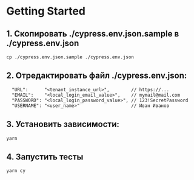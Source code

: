 # Getting Started

## 1. Скопировать ./cypress.env.json.sample в ./cypress.env.json
```
cp ./cypress.env.json.sample ./cypress.env.json
```

## 2. Отредактировать файл ./cypress.env.json:
```
  "URL":      "<tenant_instance_url>",        // https://...
  "EMAIL":    "<local_login_email_value>",    // mymail@mail.com
  "PASSWORD": "<local_login_password_value>", // 123!SecretPassword
  "USERNAME": "<user_name>"                   // Иван Иванов
```

## 3. Установить зависимости:
```
yarn
```

## 4. Запустить тесты
```
yarn cy
```